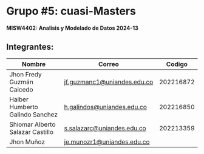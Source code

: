 # Grupo #5: cuasi-Masters
**MISW4402: Analisis y Modelado de Datos 2024-13**

## Integrantes:

|   Nombre                         |   Correo                      | Codigo    |
|----------------------------------|-------------------------------|-----------|
| Jhon Fredy Guzmán Caicedo        | jf.guzmanc1@uniandes.edu.co   | 202216872 |
| Haiber Humberto Galindo Sanchez  | h.galindos@uniandes.edu.co    | 202216850 |
| Shiomar Alberto Salazar Castillo | s.salazarc@uniandes.edu.co    | 202213359 |
| Jhon Muñoz                       | je.munozr1@uniandes.edu.co    |  |
